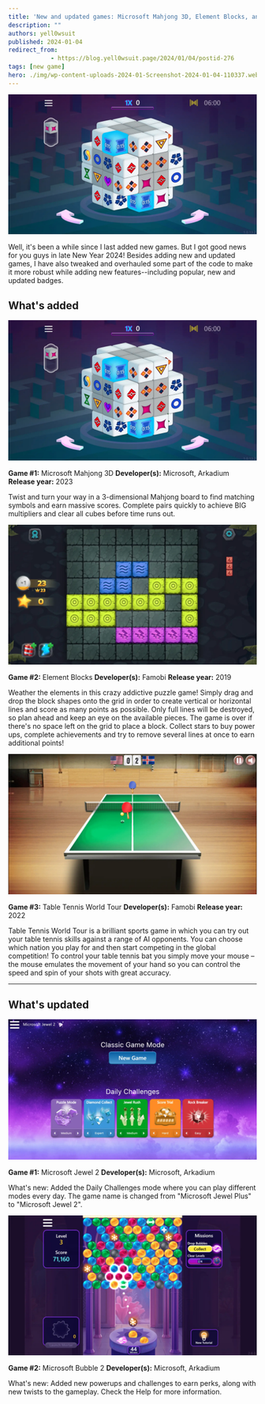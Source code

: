 ```yaml
---
title: 'New and updated games: Microsoft Mahjong 3D, Element Blocks, and more'
description: ""
authors: yell0wsuit
published: 2024-01-04
redirect_from: 
            - https://blog.yell0wsuit.page/2024/01/04/postid-276
tags: [new game]
hero: ./img/wp-content-uploads-2024-01-Screenshot-2024-01-04-110337.webp
---
```


![](./img/wp-content-uploads-2024-01-Screenshot-2024-01-04-110337.webp)

Well, it's been a while since I last added new games. But I got good news for you guys in late New Year 2024! Besides adding new and updated games, I have also tweaked and overhauled some part of the code to make it more robust while adding new features--including popular, new and updated badges.

<!--truncate-->

## What's added

![](./img/wp-content-uploads-2024-01-Screenshot-2024-01-04-110337.webp)

**Game #1:** Microsoft Mahjong 3D **Developer(s):** Microsoft, Arkadium **Release year:** 2023

Twist and turn your way in a 3-dimensional Mahjong board to find matching symbols and earn massive scores. Complete pairs quickly to achieve BIG multipliers and clear all cubes before time runs out.

![](./img/wp-content-uploads-2024-01-Screenshot-2024-01-04-110414.webp)

**Game #2:** Element Blocks **Developer(s):** Famobi **Release year:** 2019

Weather the elements in this crazy addictive puzzle game! Simply drag and drop the block shapes onto the grid in order to create vertical or horizontal lines and score as many points as possible. Only full lines will be destroyed, so plan ahead and keep an eye on the available pieces. The game is over if there's no space left on the grid to place a block. Collect stars to buy power ups, complete achievements and try to remove several lines at once to earn additional points!

![](./img/wp-content-uploads-2024-01-Screenshot-2024-01-04-110453.webp)

**Game #3:** Table Tennis World Tour **Developer(s):** Famobi **Release year:** 2022

Table Tennis World Tour is a brilliant sports game in which you can try out your table tennis skills against a range of AI opponents. You can choose which nation you play for and then start competing in the global competition! To control your table tennis bat you simply move your mouse – the mouse emulates the movement of your hand so you can control the speed and spin of your shots with great accuracy.

---

## What's updated

![](./img/wp-content-uploads-2024-01-Screenshot-2024-01-04-110258.webp)

**Game #1:** Microsoft Jewel 2 **Developer(s):** Microsoft, Arkadium

What's new: Added the Daily Challenges mode where you can play different modes every day. The game name is changed from "Microsoft Jewel Plus" to "Microsoft Jewel 2".

![](./img/wp-content-uploads-2024-01-Screenshot-2024-01-04-110223.webp)

**Game #2:** Microsoft Bubble 2 **Developer(s):** Microsoft, Arkadium

What's new: Added new powerups and challenges to earn perks, along with new twists to the gameplay. Check the Help for more information.
